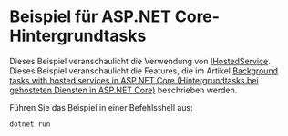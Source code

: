 # <a name="aspnet-core-background-tasks-sample"></a>Beispiel für ASP.NET Core-Hintergrundtasks

Dieses Beispiel veranschaulicht die Verwendung von [IHostedService](https://docs.microsoft.com/dotnet/api/microsoft.extensions.hosting.ihostedservice). Dieses Beispiel veranschaulicht die Features, die im Artikel [Background tasks with hosted services in ASP.NET Core (Hintergrundtasks bei gehosteten Diensten in ASP.NET Core)](https://docs.microsoft.com/aspnet/core/fundamentals/host/hosted-services) beschrieben werden.

Führen Sie das Beispiel in einer Befehlsshell aus:

```
dotnet run
```
